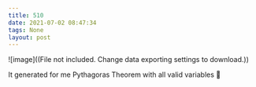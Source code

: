 ```yaml
---
title: 510
date: 2021-07-02 08:47:34
tags: None
layout: post
---
```


![image]((File not included. Change data exporting settings to download.))

It generated for me Pythagoras Theorem with all valid variables 🤯

